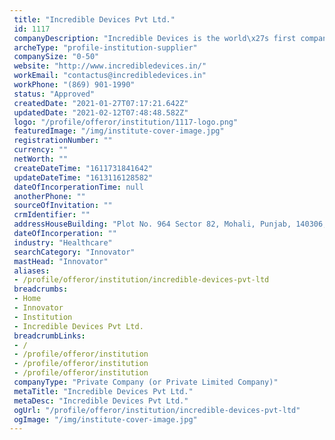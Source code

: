 ```yaml
--- 
 title: "Incredible Devices Pvt Ltd." 
 id: 1117 
 companyDescription: "Incredible Devices is the world\x27s first company to build fully Automatic Reprocessing Systems." 
 archeType: "profile-institution-supplier" 
 companySize: "0-50"  
 website: "http://www.incredibledevices.in/" 
 workEmail: "contactus@incredibledevices.in" 
 workPhone: "(869) 901-1990" 
 status: "Approved" 
 createdDate: "2021-01-27T07:17:21.642Z" 
 updatedDate: "2021-02-12T07:48:48.582Z" 
 logo: "/profile/offeror/institution/1117-logo.png" 
 featuredImage: "/img/institute-cover-image.jpg" 
 registrationNumber: "" 
 currency: "" 
 netWorth: ""  
 createDateTime: "1611731841642"  
 updateDateTime: "1613116128582"  
 dateOfIncorperationTime: null 
 anotherPhone: "" 
 sourceOfInvitation: "" 
 crmIdentifier: "" 
 addressHouseBuilding: "Plot No. 964 Sector 82, Mohali, Punjab, 140306, India" 
 dateOfIncorperation: "" 
 industry: "Healthcare" 
 searchCategory: "Innovator" 
 mastHead: "Innovator" 
 aliases: 
 - /profile/offeror/institution/incredible-devices-pvt-ltd  
 breadcrumbs: 
 - Home
 - Innovator
 - Institution
 - Incredible Devices Pvt Ltd.  
 breadcrumbLinks: 
 - /
 - /profile/offeror/institution
 - /profile/offeror/institution
 - /profile/offeror/institution  
 companyType: "Private Company (or Private Limited Company)" 
 metaTitle: "Incredible Devices Pvt Ltd." 
 metaDesc: "Incredible Devices Pvt Ltd." 
 ogUrl: "/profile/offeror/institution/incredible-devices-pvt-ltd" 
 ogImage: "/img/institute-cover-image.jpg"
---
```

